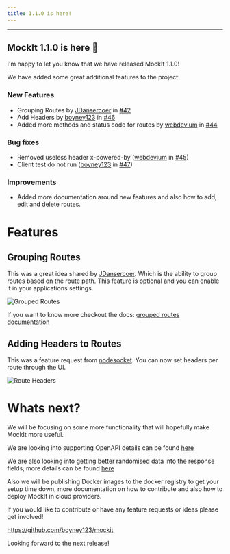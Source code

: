 ```yaml
---
title: 1.1.0 is here!
---
```


<hr />

## MockIt 1.1.0 is here 🎉

I'm happy to let you know that we have released MockIt 1.1.0!

We have added some great additional features to the project:

### New Features

- Grouping Routes by [JDansercoer](https://github.com/JDansercoer) in [#42](https://github.com/boyney123/mockit/pull/42)
- Add Headers by [boyney123](https://github.com/boyney123) in [#46](https://github.com/boyney123/mockit/pull/46)
- Added more methods and status code for routes by [webdevium](https://github.com/webdevium) in [#44](https://github.com/boyney123/mockit/pull/44)

### Bug fixes

- Removed useless header x-powered-by ([webdevium](https://github.com/webdevium) in [#45](https://github.com/boyney123/mockit/pull/45))
- Client test do not run ([boyney123](https://github.com/boyney123) in [#47](https://github.com/boyney123/mockit/issues/47))

### Improvements

- Added more documentation around new features and also how to add, edit and delete routes.

# Features

## Grouping Routes

This was a great idea shared by [JDansercoer](https://github.com/JDansercoer). Which is the ability to group routes based on the route path. This feature is optional and you can enable it in your applications settings.

![Grouped Routes](/img/docs/features/grouped-routes/routes-grouped.png "Routes Grouped")

If you want to know more checkout the docs: [grouped routes documentation](docs/features/grouped-routes)

## Adding Headers to Routes

This was a feature request from [nodesocket](https://github.com/nodesocket). You can now set headers per route through the UI.

![Route Headers](/img/docs/routes/header.png "Route Header")

# Whats next?

We will be focusing on some more functionality that will hopefully make MockIt more useful.

We are looking into supporting OpenAPI details can be found [here](https://github.com/boyney123/mockit/issues/5)

We are also looking into getting better randomised data into the response fields, more details can be found [here](https://github.com/boyney123/mockit/issues/41)

Also we will be publishing Docker images to the docker registry to get your setup time down, more documentation on how to contribute and also how to deploy MockIt in cloud providers.

If you would like to contribute or have any feature requests or ideas please get involved!

https://github.com/boyney123/mockit

Looking forward to the next release!
